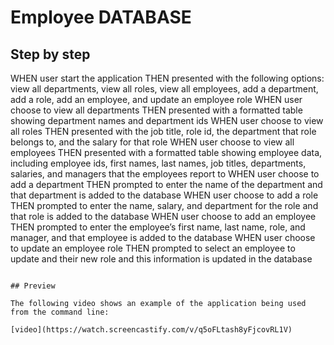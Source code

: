 # Employee DATABASE

## Step by step



WHEN user start the application
THEN presented with the following options: view all departments, view all roles, view all employees, add a department, add a role, add an employee, and update an employee role
WHEN user choose to view all departments
THEN presented with a formatted table showing department names and department ids
WHEN user choose to view all roles
THEN presented with the job title, role id, the department that role belongs to, and the salary for that role
WHEN user choose to view all employees
THEN presented with a formatted table showing employee data, including employee ids, first names, last names, job titles, departments, salaries, and managers that the employees report to
WHEN user choose to add a department
THEN prompted to enter the name of the department and that department is added to the database
WHEN user choose to add a role
THEN prompted to enter the name, salary, and department for the role and that role is added to the database
WHEN user choose to add an employee
THEN prompted to enter the employee’s first name, last name, role, and manager, and that employee is added to the database
WHEN user choose to update an employee role
THEN prompted to select an employee to update and their new role and this information is updated in the database 
```

## Preview

The following video shows an example of the application being used from the command line:

[video](https://watch.screencastify.com/v/q5oFLtash8yFjcovRL1V)
